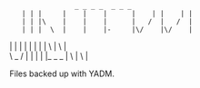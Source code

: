                     _ _ _ _  _ _ _                                     
       | | |     |    |    |      |    | |    | |                    
       | | |\    |    |    |      |   /  |   /  |                   
       | | |  \  |    |    |-     |\/    |\/    |             
 |     | | |    \|    |    |      |  \   |  \   |                            
  \ _ /  | |     |    |    |_ _ _ |    \ |    \ |                                   

Files backed up with YADM.
